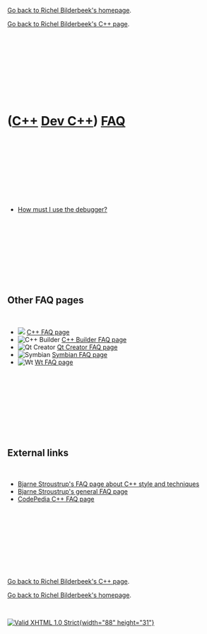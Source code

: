 [Go back to Richel Bilderbeek's homepage](index.htm).

[Go back to Richel Bilderbeek's C++ page](Cpp.htm).

 

 

 

 

 

([C++](Cpp.htm) [Dev C++](CppDevCpp.htm)) [FAQ](CppDevCppFaq.htm)
=================================================================

 

 

 

 

 

-   [How must I use the debugger?](CppDebugDevCpp.htm)

 

 

 

 

 

Other FAQ pages
---------------

 

-   ![ ](PicSpacer.png) [C++ FAQ page](CppFaq.htm)
-   ![C++ Builder](PicCppBuilder.png) [C++ Builder FAQ
    page](CppBuilderFaq.htm)
-   ![Qt Creator](PicQtCreator.png) [Qt Creator FAQ page](CppQtFaq.htm)
-   ![Symbian](PicSymbian.png) [Symbian FAQ page](CppSymbianFaq.htm)
-   ![Wt](PicWt.png) [Wt FAQ page](CppWtFaq.htm)

 

 

 

 

 

External links
--------------

 

-   [Bjarne Stroustrup's FAQ page about C++ style and
    techniques](http://www.research.att.com/~bs/bs_faq2.html)
-   [Bjarne Stroustrup's general FAQ
    page](http://www.research.att.com/~bs/bs_faq.html)
-   [CodePedia C++ FAQ page](http://www.codepedia.com/1/CppFaq)

 

 

 

 

 

[Go back to Richel Bilderbeek's C++ page](Cpp.htm).

[Go back to Richel Bilderbeek's homepage](index.htm).

 

[![Valid XHTML 1.0 Strict](valid-xhtml10.png){width="88"
height="31"}](http://validator.w3.org/check?uri=referer)
